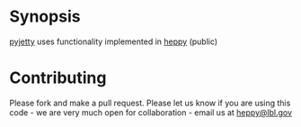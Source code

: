 # Synopsis

[pyjetty](https://github.com/matplo/pyjetty) uses functionality implemented in [heppy](https://github.com/matplo/heppy) (public)

# Contributing

Please fork and make a pull request.
Please let us know if you are using this code - we are very much open for collaboration - email us at heppy@lbl.gov
